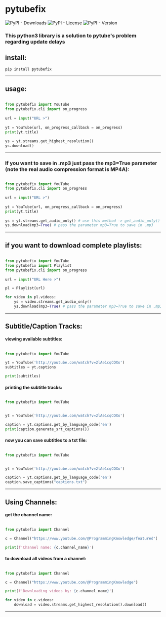 # pytubefix

![PyPI - Downloads](https://img.shields.io/pypi/dm/pytubefix)
![PyPI - License](https://img.shields.io/pypi/l/pytubefix)
![PyPI - Version](https://img.shields.io/pypi/v/pytubefix)



### This python3 library is a solution to pytube's problem regarding update delays

## install:

    pip install pytubefix

----------
## usage:

```python

from pytubefix import YouTube
from pytubefix.cli import on_progress
 
url = input("URL >")
 
yt = YouTube(url, on_progress_callback = on_progress)
print(yt.title)
 
ys = yt.streams.get_highest_resolution()
ys.download()
```

----------

### If you want to save in .mp3 just pass the mp3=True parameter (note the real audio compression format is MP4A):


```python

from pytubefix import YouTube
from pytubefix.cli import on_progress
 
url = input("URL >")
 
yt = YouTube(url, on_progress_callback = on_progress)
print(yt.title)
 
ys = yt.streams.get_audio_only() # use this method -> get_audio_only()
ys.download(mp3=True) # pass the parameter mp3=True to save in .mp3
```

-----------

## if you want to download complete playlists:

```python

from pytubefix import YouTube
from pytubefix import Playlist
from pytubefix.cli import on_progress
 
url = input("URL Here >")

pl = Playlist(url)

for video in pl.videos:
    ys = video.streams.get_audio_only()
    ys.download(mp3=True) # pass the parameter mp3=True to save in .mp3

```
----------

## Subtitle/Caption Tracks:

#### viewing available subtitles:

```python

from pytubefix import YouTube

yt = YouTube('http://youtube.com/watch?v=2lAe1cqCOXo')
subtitles = yt.captions

print(subtitles)

```

#### printing the subtitle tracks:

```python

from pytubefix import YouTube
 

yt = YouTube('http://youtube.com/watch?v=2lAe1cqCOXo')

caption = yt.captions.get_by_language_code('en')
print(caption.generate_srt_captions())

```

#### now you can save subtitles to a txt file:

```python

from pytubefix import YouTube
 

yt = YouTube('http://youtube.com/watch?v=2lAe1cqCOXo')

caption = yt.captions.get_by_language_code('en')
caption.save_captions("captions.txt")

```

------------
## Using Channels:

#### get the channel name:

```python

from pytubefix import Channel

c = Channel("https://www.youtube.com/@ProgrammingKnowledge/featured")

print(f'Channel name: {c.channel_name}')

```

#### to download all videos from a channel:


```python

from pytubefix import Channel

c = Channel("https://www.youtube.com/@ProgrammingKnowledge")

print(f'Downloading videos by: {c.channel_name}')

for video in c.videos:
    download = video.streams.get_highest_resolution().download()

```
-----------

